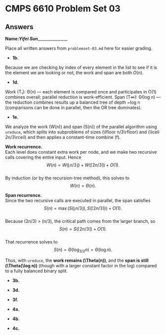 # CMPS 6610 Problem Set 03
## Answers

**Name:**_____Yifei Sun____________________


Place all written answers from `problemset-03.md` here for easier grading.




- **1b.**

Because we are checking by index of every element in the list to see if it is the element we are looking or not, the work and span are both $O(n)$. 



- **1d.**

Work (T₁): Θ(n) — each element is compared once and participates in O(1) combines overall; parallel reduction is work-efficient. 
Span (T∞): Θ(log n) — the reduction combines results up a balanced tree of depth ~log n (comparisons can be done in parallel, then the OR tree dominates).



- **1e.**

We analyze the work \(W(n)\) and span \(S(n)\) of the parallel algorithm using `ureduce`, which splits into subproblems of sizes \(\lfloor n/3\rfloor\) and \(\lceil 2n/3\rceil\) and then applies a constant-time combine \(f\).  

**Work recurrence.**  
Each level does constant extra work per node, and we make two recursive calls covering the entire input.  Hence  
$$W(n) = W\bigl(\lfloor n/3\rfloor\bigr)+W\bigl(\lceil 2n/3\rceil\bigr)+O(1).$$  
By induction (or by the recursion-tree method), this solves to  
$$W(n) = \Theta(n).$$  

**Span recurrence.**  
Since the two recursive calls are executed in parallel, the span satisfies  
$$S(n) = \max\bigl(S(\lfloor n/3\rfloor), S(\lceil 2n/3\rceil)\bigr)+O(1).$$  
Because \(2n/3\) > \(n/3\), the critical path comes from the larger branch, so  
$$S(n) = S(\lceil 2n/3\rceil) + O(1).$$  
That recurrence solves to  
$$S(n) = \Theta(\log_{3/2} n) = \Theta(\log n).$$  

Thus, with `ureduce`, the **work remains \(\Theta(n)\)**, and the **span is still \(\Theta(\log n)\)** (though with a larger constant factor in the log) compared to a fully balanced binary split.



- **3b.**




- **3d.**





- **3f.**




- **4a.**




- **4b.**





- **4c.**




